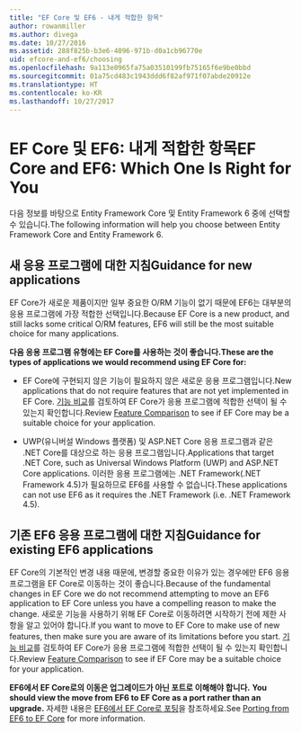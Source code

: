 ```yaml
---
title: "EF Core 및 EF6 - 내게 적합한 항목"
author: rowanmiller
ms.author: divega
ms.date: 10/27/2016
ms.assetid: 288f825b-b3e6-4096-971b-d0a1cb96770e
uid: efcore-and-ef6/choosing
ms.openlocfilehash: 9a113e0965fa75a03510199fb75165f6e9be0bbd
ms.sourcegitcommit: 01a75cd483c1943ddd6f82af971f07abde20912e
ms.translationtype: HT
ms.contentlocale: ko-KR
ms.lasthandoff: 10/27/2017
---
```

# <a name="ef-core-and-ef6-which-one-is-right-for-you"></a><span data-ttu-id="92db0-102">EF Core 및 EF6: 내게 적합한 항목</span><span class="sxs-lookup"><span data-stu-id="92db0-102">EF Core and EF6: Which One Is Right for You</span></span>

<span data-ttu-id="92db0-103">다음 정보를 바탕으로 Entity Framework Core 및 Entity Framework 6 중에 선택할 수 있습니다.</span><span class="sxs-lookup"><span data-stu-id="92db0-103">The following information will help you choose between Entity Framework Core and Entity Framework 6.</span></span>

## <a name="guidance-for-new-applications"></a><span data-ttu-id="92db0-104">새 응용 프로그램에 대한 지침</span><span class="sxs-lookup"><span data-stu-id="92db0-104">Guidance for new applications</span></span>

<span data-ttu-id="92db0-105">EF Core가 새로운 제품이지만 일부 중요한 O/RM 기능이 없기 때문에 EF6는 대부분의 응용 프로그램에 가장 적합한 선택입니다.</span><span class="sxs-lookup"><span data-stu-id="92db0-105">Because EF Core is a new product, and still lacks some critical O/RM features, EF6 will still be the most suitable choice for many applications.</span></span>

<span data-ttu-id="92db0-106">**다음 응용 프로그램 유형에는 EF Core를 사용하는 것이 좋습니다.**</span><span class="sxs-lookup"><span data-stu-id="92db0-106">**These are the types of applications we would recommend using EF Core for:**</span></span>

* <span data-ttu-id="92db0-107">EF Core에 구현되지 않은 기능이 필요하지 않은 새로운 응용 프로그램입니다.</span><span class="sxs-lookup"><span data-stu-id="92db0-107">New applications that do not require features that are not yet implemented in EF Core.</span></span> <span data-ttu-id="92db0-108">[기능 비교](features.md)를 검토하여 EF Core가 응용 프로그램에 적합한 선택이 될 수 있는지 확인합니다.</span><span class="sxs-lookup"><span data-stu-id="92db0-108">Review [Feature Comparison](features.md) to see if EF Core may be a suitable choice for your application.</span></span>

* <span data-ttu-id="92db0-109">UWP(유니버설 Windows 플랫폼) 및 ASP.NET Core 응용 프로그램과 같은 .NET Core를 대상으로 하는 응용 프로그램입니다.</span><span class="sxs-lookup"><span data-stu-id="92db0-109">Applications that target .NET Core, such as Universal Windows Platform (UWP) and ASP.NET Core applications.</span></span> <span data-ttu-id="92db0-110">이러한 응용 프로그램에는 .NET Framework(.NET Framework 4.5)가 필요하므로 EF6를 사용할 수 없습니다.</span><span class="sxs-lookup"><span data-stu-id="92db0-110">These applications can not use EF6 as it requires the .NET Framework (i.e. .NET Framework 4.5).</span></span>

## <a name="guidance-for-existing-ef6-applications"></a><span data-ttu-id="92db0-111">기존 EF6 응용 프로그램에 대한 지침</span><span class="sxs-lookup"><span data-stu-id="92db0-111">Guidance for existing EF6 applications</span></span>

<span data-ttu-id="92db0-112">EF Core의 기본적인 변경 내용 때문에, 변경할 중요한 이유가 있는 경우에만 EF6 응용 프로그램을 EF Core로 이동하는 것이 좋습니다.</span><span class="sxs-lookup"><span data-stu-id="92db0-112">Because of the fundamental changes in EF Core we do not recommend attempting to move an EF6 application to EF Core unless you have a compelling reason to make the change.</span></span> <span data-ttu-id="92db0-113">새로운 기능을 사용하기 위해 EF Core로 이동하려면 시작하기 전에 제한 사항을 알고 있어야 합니다.</span><span class="sxs-lookup"><span data-stu-id="92db0-113">If you want to move to EF Core to make use of new features, then make sure you are aware of its limitations before you start.</span></span> <span data-ttu-id="92db0-114">[기능 비교](features.md)를 검토하여 EF Core가 응용 프로그램에 적합한 선택이 될 수 있는지 확인합니다.</span><span class="sxs-lookup"><span data-stu-id="92db0-114">Review [Feature Comparison](features.md) to see if EF Core may be a suitable choice for your application.</span></span>

<span data-ttu-id="92db0-115">**EF6에서 EF Core로의 이동은 업그레이드가 아닌 포트로 이해해야 합니다.** </span><span class="sxs-lookup"><span data-stu-id="92db0-115">**You should view the move from EF6 to EF Core as a port rather than an upgrade.**</span></span> <span data-ttu-id="92db0-116">자세한 내용은 [EF6에서 EF Core로 포팅](porting/index.md)을 참조하세요.</span><span class="sxs-lookup"><span data-stu-id="92db0-116">See [Porting from EF6 to EF Core](porting/index.md) for more information.</span></span>
